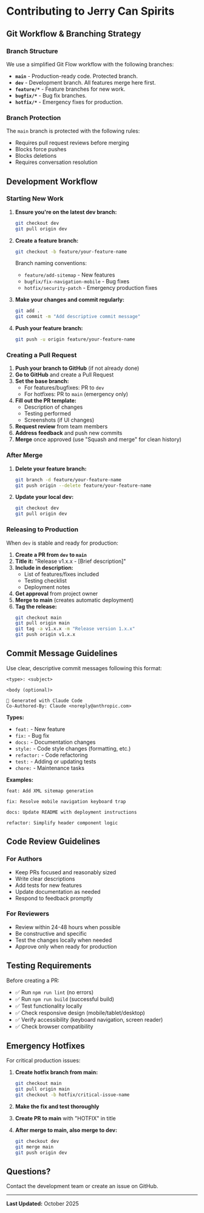 # Contributing to Jerry Can Spirits

## Git Workflow & Branching Strategy

### Branch Structure

We use a simplified Git Flow workflow with the following branches:

- **`main`** - Production-ready code. Protected branch.
- **`dev`** - Development branch. All features merge here first.
- **`feature/*`** - Feature branches for new work.
- **`bugfix/*`** - Bug fix branches.
- **`hotfix/*`** - Emergency fixes for production.

### Branch Protection

The `main` branch is protected with the following rules:
- Requires pull request reviews before merging
- Blocks force pushes
- Blocks deletions
- Requires conversation resolution

## Development Workflow

### Starting New Work

1. **Ensure you're on the latest dev branch:**
   ```bash
   git checkout dev
   git pull origin dev
   ```

2. **Create a feature branch:**
   ```bash
   git checkout -b feature/your-feature-name
   ```

   Branch naming conventions:
   - `feature/add-sitemap` - New features
   - `bugfix/fix-navigation-mobile` - Bug fixes
   - `hotfix/security-patch` - Emergency production fixes

3. **Make your changes and commit regularly:**
   ```bash
   git add .
   git commit -m "Add descriptive commit message"
   ```

4. **Push your feature branch:**
   ```bash
   git push -u origin feature/your-feature-name
   ```

### Creating a Pull Request

1. **Push your branch to GitHub** (if not already done)
2. **Go to GitHub** and create a Pull Request
3. **Set the base branch:**
   - For features/bugfixes: PR to `dev`
   - For hotfixes: PR to `main` (emergency only)
4. **Fill out the PR template:**
   - Description of changes
   - Testing performed
   - Screenshots (if UI changes)
5. **Request review** from team members
6. **Address feedback** and push new commits
7. **Merge** once approved (use "Squash and merge" for clean history)

### After Merge

1. **Delete your feature branch:**
   ```bash
   git branch -d feature/your-feature-name
   git push origin --delete feature/your-feature-name
   ```

2. **Update your local dev:**
   ```bash
   git checkout dev
   git pull origin dev
   ```

### Releasing to Production

When `dev` is stable and ready for production:

1. **Create a PR from `dev` to `main`**
2. **Title it:** "Release v1.x.x - [Brief description]"
3. **Include in description:**
   - List of features/fixes included
   - Testing checklist
   - Deployment notes
4. **Get approval** from project owner
5. **Merge to main** (creates automatic deployment)
6. **Tag the release:**
   ```bash
   git checkout main
   git pull origin main
   git tag -a v1.x.x -m "Release version 1.x.x"
   git push origin v1.x.x
   ```

## Commit Message Guidelines

Use clear, descriptive commit messages following this format:

```
<type>: <subject>

<body (optional)>

🤖 Generated with Claude Code
Co-Authored-By: Claude <noreply@anthropic.com>
```

**Types:**
- `feat:` - New feature
- `fix:` - Bug fix
- `docs:` - Documentation changes
- `style:` - Code style changes (formatting, etc.)
- `refactor:` - Code refactoring
- `test:` - Adding or updating tests
- `chore:` - Maintenance tasks

**Examples:**
```
feat: Add XML sitemap generation

fix: Resolve mobile navigation keyboard trap

docs: Update README with deployment instructions

refactor: Simplify header component logic
```

## Code Review Guidelines

### For Authors
- Keep PRs focused and reasonably sized
- Write clear descriptions
- Add tests for new features
- Update documentation as needed
- Respond to feedback promptly

### For Reviewers
- Review within 24-48 hours when possible
- Be constructive and specific
- Test the changes locally when needed
- Approve only when ready for production

## Testing Requirements

Before creating a PR:
- ✅ Run `npm run lint` (no errors)
- ✅ Run `npm run build` (successful build)
- ✅ Test functionality locally
- ✅ Check responsive design (mobile/tablet/desktop)
- ✅ Verify accessibility (keyboard navigation, screen reader)
- ✅ Check browser compatibility

## Emergency Hotfixes

For critical production issues:

1. **Create hotfix branch from main:**
   ```bash
   git checkout main
   git pull origin main
   git checkout -b hotfix/critical-issue-name
   ```

2. **Make the fix and test thoroughly**

3. **Create PR to main** with "HOTFIX" in title

4. **After merge to main, also merge to dev:**
   ```bash
   git checkout dev
   git merge main
   git push origin dev
   ```

## Questions?

Contact the development team or create an issue on GitHub.

---

**Last Updated:** October 2025
